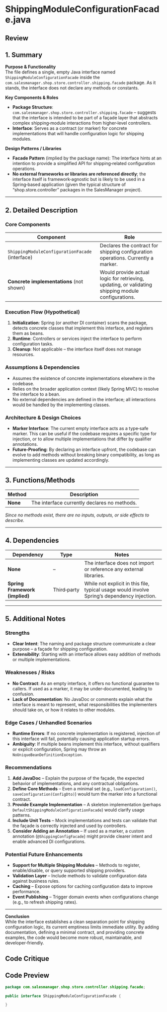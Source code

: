 # ShippingModuleConfigurationFacade.java

## Review

## 1. Summary  
**Purpose & Functionality**  
The file defines a single, empty Java interface named `ShippingModuleConfigurationFacade` inside the `com.salesmanager.shop.store.controller.shipping.facade` package. As it stands, the interface does not declare any methods or constants.  

**Key Components & Roles**  
- **Package Structure**: `com.salesmanager.shop.store.controller.shipping.facade` – suggests that the interface is intended to be part of a façade layer that abstracts complex shipping‑module interactions from higher‑level controllers.  
- **Interface**: Serves as a contract (or marker) for concrete implementations that will handle configuration logic for shipping modules.  

**Design Patterns / Libraries**  
- **Facade Pattern** (implied by the package name): The interface hints at an intention to provide a simplified API for shipping‑related configuration operations.  
- **No external frameworks or libraries are referenced directly**; the interface itself is framework‑agnostic but is likely to be used in a Spring‑based application (given the typical structure of “shop.store.controller” packages in the SalesManager project).

---

## 2. Detailed Description  

### Core Components
| Component | Role |
|-----------|------|
| `ShippingModuleConfigurationFacade` (interface) | Declares the contract for shipping configuration operations. Currently a marker. |
| **Concrete implementations** (not shown) | Would provide actual logic for retrieving, updating, or validating shipping module configurations. |

### Execution Flow (Hypothetical)
1. **Initialization**: Spring (or another DI container) scans the package, detects concrete classes that implement this interface, and registers them as beans.  
2. **Runtime**: Controllers or services inject the interface to perform configuration tasks.  
3. **Cleanup**: Not applicable – the interface itself does not manage resources.

### Assumptions & Dependencies
- Assumes the existence of concrete implementations elsewhere in the codebase.  
- Relies on the broader application context (likely Spring MVC) to resolve the interface to a bean.  
- No external dependencies are defined in the interface; all interactions would be handled by the implementing classes.

### Architecture & Design Choices
- **Marker Interface**: The current empty interface acts as a type‑safe marker. This can be useful if the codebase requires a specific type for injection, or to allow multiple implementations that differ by qualifier annotations.  
- **Future‑Proofing**: By declaring an interface upfront, the codebase can evolve to add methods without breaking binary compatibility, as long as implementing classes are updated accordingly.

---

## 3. Functions/Methods  

| Method | Description |
|--------|-------------|
| **None** | The interface currently declares no methods. |

*Since no methods exist, there are no inputs, outputs, or side effects to describe.*

---

## 4. Dependencies  

| Dependency | Type | Notes |
|------------|------|-------|
| **None** | – | The interface does not import or reference any external libraries. |
| **Spring Framework (implied)** | Third‑party | While not explicit in this file, typical usage would involve Spring’s dependency injection. |

---

## 5. Additional Notes  

### Strengths
- **Clear Intent**: The naming and package structure communicate a clear purpose – a façade for shipping configuration.  
- **Extensibility**: Starting with an interface allows easy addition of methods or multiple implementations.

### Weaknesses / Risks
- **No Contract**: As an empty interface, it offers no functional guarantee to callers. If used as a marker, it may be under‑documented, leading to confusion.  
- **Lack of Documentation**: No JavaDoc or comments explain what the interface is meant to represent, what responsibilities the implementers should take on, or how it relates to other modules.  

### Edge Cases / Unhandled Scenarios
- **Runtime Errors**: If no concrete implementation is registered, injection of this interface will fail, potentially causing application startup errors.  
- **Ambiguity**: If multiple beans implement this interface, without qualifiers or explicit configuration, Spring may throw an `NoUniqueBeanDefinitionException`.

### Recommendations
1. **Add JavaDoc** – Explain the purpose of the façade, the expected behavior of implementations, and any contractual obligations.  
2. **Define Core Methods** – Even a minimal set (e.g., `loadConfiguration()`, `saveConfiguration(ConfigDto)`) would turn the marker into a functional contract.  
3. **Provide Example Implementation** – A skeleton implementation (perhaps `DefaultShippingModuleConfigurationFacade`) would clarify usage patterns.  
4. **Include Unit Tests** – Mock implementations and tests can validate that the façade is correctly injected and used by controllers.  
5. **Consider Adding an Annotation** – If used as a marker, a custom annotation (`@ShippingConfigFacade`) might provide clearer intent and enable advanced DI configurations.  

### Potential Future Enhancements
- **Support for Multiple Shipping Modules** – Methods to register, enable/disable, or query supported shipping providers.  
- **Validation Layer** – Include methods to validate configuration data against business rules.  
- **Caching** – Expose options for caching configuration data to improve performance.  
- **Event Publishing** – Trigger domain events when configurations change (e.g., to refresh shipping rates).  

---

**Conclusion**  
While the interface establishes a clean separation point for shipping configuration logic, its current emptiness limits immediate utility. By adding documentation, defining a minimal contract, and providing concrete examples, the code would become more robust, maintainable, and developer‑friendly.

## Code Critique



## Code Preview

```java
package com.salesmanager.shop.store.controller.shipping.facade;

public interface ShippingModuleConfigurationFacade {

}



```
